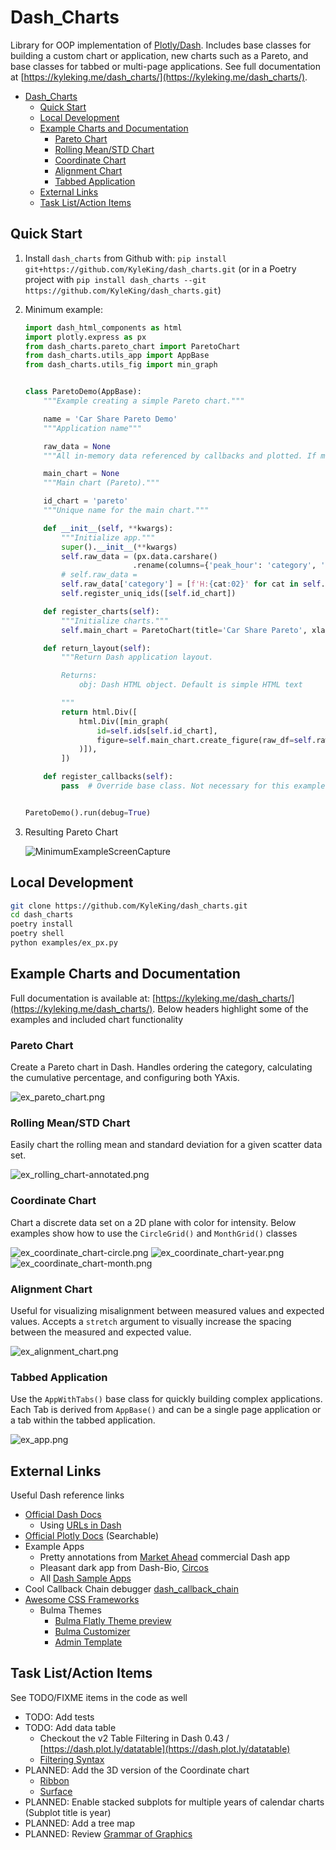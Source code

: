 # Dash_Charts

Library for OOP implementation of [Plotly/Dash](https://dash.plot.ly/). Includes base classes for building a custom chart or application, new charts such as a Pareto, and base classes for tabbed or multi-page applications. See full documentation at [https://kyleking.me/dash_charts/](https://kyleking.me/dash_charts/).

<!-- TOC -->

- [Dash_Charts](#dash_charts)
  - [Quick Start](#quick-start)
  - [Local Development](#local-development)
  - [Example Charts and Documentation](#example-charts-and-documentation)
    - [Pareto Chart](#pareto-chart)
    - [Rolling Mean/STD Chart](#rolling-meanstd-chart)
    - [Coordinate Chart](#coordinate-chart)
    - [Alignment Chart](#alignment-chart)
    - [Tabbed Application](#tabbed-application)
  - [External Links](#external-links)
  - [Task List/Action Items](#task-listaction-items)

<!-- /TOC -->

## Quick Start

1. Install `dash_charts` from Github with: `pip install git+https://github.com/KyleKing/dash_charts.git` (or in a Poetry project with `pip install dash_charts --git https://github.com/KyleKing/dash_charts.git`)
1. Minimum example:

    ```py
    import dash_html_components as html
    import plotly.express as px
    from dash_charts.pareto_chart import ParetoChart
    from dash_charts.utils_app import AppBase
    from dash_charts.utils_fig import min_graph


    class ParetoDemo(AppBase):
        """Example creating a simple Pareto chart."""

        name = 'Car Share Pareto Demo'
        """Application name"""

        raw_data = None
        """All in-memory data referenced by callbacks and plotted. If modified, will impact all viewers."""

        main_chart = None
        """Main chart (Pareto)."""

        id_chart = 'pareto'
        """Unique name for the main chart."""

        def __init__(self, **kwargs):
            """Initialize app."""
            super().__init__(**kwargs)
            self.raw_data = (px.data.carshare()
                            .rename(columns={'peak_hour': 'category', 'car_hours': 'value'}))
            # self.raw_data =
            self.raw_data['category'] = [f'H:{cat:02}' for cat in self.raw_data['category']]
            self.register_uniq_ids([self.id_chart])

        def register_charts(self):
            """Initialize charts."""
            self.main_chart = ParetoChart(title='Car Share Pareto', xlabel='Peak Hours', ylabel='Car Hours')

        def return_layout(self):
            """Return Dash application layout.

            Returns:
                obj: Dash HTML object. Default is simple HTML text

            """
            return html.Div([
                html.Div([min_graph(
                    id=self.ids[self.id_chart],
                    figure=self.main_chart.create_figure(raw_df=self.raw_data),
                )]),
            ])

        def register_callbacks(self):
            pass  # Override base class. Not necessary for this example


    ParetoDemo().run(debug=True)
    ```

1. Resulting Pareto Chart

    ![MinimumExampleScreenCapture](.images/pareto_readme.png)

## Local Development

```sh
git clone https://github.com/KyleKing/dash_charts.git
cd dash_charts
poetry install
poetry shell
python examples/ex_px.py
```

## Example Charts and Documentation

Full documentation is available at: [https://kyleking.me/dash_charts/](https://kyleking.me/dash_charts/). Below headers highlight some of the examples and included chart functionality

### Pareto Chart

Create a Pareto chart in Dash. Handles ordering the category, calculating the cumulative percentage, and configuring both YAxis.

![ex_pareto_chart.png](.images/ex_pareto_chart.png)

### Rolling Mean/STD Chart

Easily chart the rolling mean and standard deviation for a given scatter data set.

![ex_rolling_chart-annotated.png](.images/ex_rolling_chart-annotated.png)

### Coordinate Chart

Chart a discrete data set on a 2D plane with color for intensity. Below examples show how to use the `CircleGrid()` and `MonthGrid()` classes

![ex_coordinate_chart-circle.png](.images/ex_coordinate_chart-circle.png)
![ex_coordinate_chart-year.png](.images/ex_coordinate_chart-year.png)
![ex_coordinate_chart-month.png](.images/ex_coordinate_chart-month.png)

### Alignment Chart

Useful for visualizing misalignment between measured values and expected values. Accepts a `stretch` argument to visually increase the spacing between the measured and expected value.

![ex_alignment_chart.png](.images/ex_alignment_chart.png)

### Tabbed Application

Use the `AppWithTabs()` base class for quickly building complex applications. Each Tab is derived from `AppBase()` and can be a single page application or a tab within the tabbed application.

![ex_app.png](.images/ex_app.png)

<!-- TODO: Add the multi-page base class -->

## External Links

Useful Dash reference links

- [Official Dash Docs](https://dash.plot.ly)
  - Using [URLs in Dash](https://dash.plot.ly/urls)
- [Official Plotly Docs](https://plot.ly/python/) (Searchable)
- Example Apps
  - Pretty annotations from [Market Ahead](https://www.marketahead.com/p/FOX) commercial Dash app
  - Pleasant dark app from Dash-Bio, [Circos](https://github.com/plotly/dash-bio/blob/master/tests/dashbio_demos/app_circos.py)
  - All [Dash Sample Apps](https://github.com/plotly/dash-sample-apps/tree/master/apps)
- Cool Callback Chain debugger [dash_callback_chain](https://github.com/nicolaskruchten/dash_callback_chain)
- [Awesome CSS Frameworks](https://github.com/troxler/awesome-css-frameworks)
  - Bulma Themes
    - [Bulma Flatly Theme preview](https://jenil.github.io/bulmaswatch/flatly/)
    - [Bulma Customizer](https://bulma-customizer.bstash.io/)
    - [Admin Template](https://bulmatemplates.github.io/bulma-templates/)

## Task List/Action Items

See TODO/FIXME items in the code as well

- TODO: Add tests
- TODO: Add data table
  - Checkout the v2 Table Filtering in Dash 0.43 / [https://dash.plot.ly/datatable](https://dash.plot.ly/datatable)
  - [Filtering Syntax](https://dash.plot.ly/datatable/filtering)
- PLANNED: Add the 3D version of the Coordinate chart
  - [Ribbon](https://plot.ly/python/v3/ribbon-plots/)
  - [Surface](https://plot.ly/python/3d-surface-plots/)
- PLANNED: Enable stacked subplots for multiple years of calendar charts (Subplot title is year)
- PLANNED: Add a tree map
- PLANNED: Review [Grammar of Graphics](https://towardsdatascience.com/a-comprehensive-guide-to-the-grammar-of-graphics-for-effective-visualization-of-multi-dimensional-1f92b4ed4149)
